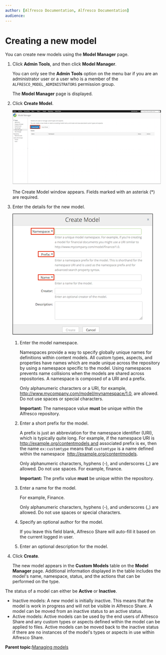 ```yaml
---
author: [Alfresco Documentation, Alfresco Documentation]
audience: 
---
```


# Creating a new model

You can create new models using the **Model Manager** page.

1.  Click **Admin Tools**, and then click **Model Manager**.

    You can only see the **Admin Tools** option on the menu bar if you are an administrator user or a user who is a member of the `ALFRESCO_MODEL_ADMINISTRATORS` permission group.

    The **Model Manager** page is displayed.

2.  Click **Create Model**.

    ![](../images/mm-createmodel.png)

    The Create Model window appears. Fields marked with an asterisk \(\*\) are required.

3.  Enter the details for the new model.

    ![](../images/createmodel.png)

    1.  Enter the model namespace.

        Namespaces provide a way to specify globally unique names for definitions within content models. All custom types, aspects, and properties have names which are made unique across the repository by using a namespace specific to the model. Using namespaces prevents name collisions when the models are shared across repositories. A namespace is composed of a URI and a prefix.

        Only alphanumeric characters or a URI, for example, http://www.mycompany.com/model/mynamespace/1.0, are allowed. Do not use spaces or special characters.

        **Important:** The namespace value **must** be unique within the Alfresco repository.

    2.  Enter a short prefix for the model.

        A prefix is just an abbreviation for the namespace identifier \(URI\), which is typically quite long. For example, if the namespace URI is http://example.org/contentmodels and associated prefix is ex, then the name `ex:customtype` means that `customtype` is a name defined within the namespace  http://example.org/contentmodels.

        Only alphanumeric characters, hyphens \(-\), and underscores \(\_\) are allowed. Do not use spaces. For example, finance.

        **Important:** The prefix value **must** be unique within the repository.

    3.  Enter a name for the model.

        For example, Finance.

        Only alphanumeric characters, hyphens \(-\), and underscores \(\_\) are allowed. Do not use spaces or special characters.

    4.  Specify an optional author for the model.

        If you leave this field blank, Alfresco Share will auto-fill it based on the current logged in user.

    5.  Enter an optional description for the model.

4.  Click **Create**.

    The new model appears in the **Custom Models** table on the **Model Manager** page. Additional information displayed in the table includes the model's name, namespace, status, and the actions that can be performed on the type.


The status of a model can either be **Active** or **Inactive**.

-   Inactive models: A new model is initially inactive. This means that the model is work in progress and will not be visible in Alfresco Share. A model can be moved from an inactive status to an active status.
-   Active models: Active models can be used by the end users of Alfresco Share and any custom types or aspects defined within the model can be applied to files. Active models can be moved back to the inactive status if there are no instances of the model's types or aspects in use within Alfresco Share.

**Parent topic:**[Managing models](../concepts/admintools-custom-model-intro.md)

